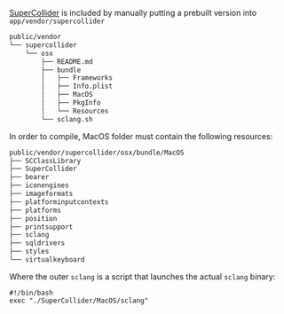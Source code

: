 [SuperCollider](https://supercollider.github.io) is included by manually putting a prebuilt version into `app/vendor/supercollider`

```sh
public/vendor
└── supercollider
    └── osx
        ├── README.md
        ├── bundle
        │   ├── Frameworks
        │   ├── Info.plist
        │   ├── MacOS
        │   ├── PkgInfo
        │   └── Resources
        └── sclang.sh
```

In order to compile, MacOS folder must contain the following resources:

```sh
public/vendor/supercollider/osx/bundle/MacOS
├── SCClassLibrary
├── SuperCollider
├── bearer
├── iconengines
├── imageformats
├── platforminputcontexts
├── platforms
├── position
├── printsupport
├── sclang
├── sqldrivers
├── styles
└── virtualkeyboard
```

Where the outer `sclang` is a script that launches the actual `sclang` binary:

```
#!/bin/bash
exec "./SuperCollider/MacOS/sclang"
```
